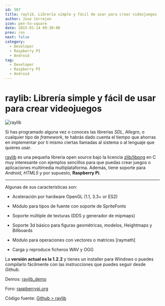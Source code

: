 ```yaml
---
id: 507
title: raylib. Librería simple y fácil de usar para crear videojuegos
author: Jose Cerrejon
icon: pen-to-square
date: 2015-01-14 09:30:00
prev: /es
next: false
category:
  - Developer
  - Raspberry PI
  - Android
tag:
  - Developer
  - Raspberry PI
  - Android
---
```


# raylib: Librería simple y fácil de usar para crear videojuegos

![raylib](/images/2015/01/raylib_logo.png)

Si has programado alguna vez o conoces las librerías *SDL, Allegro*, o cualquier tipo de *framework*, te habrás dado cuenta el tiempo que ahorras en implementar por tí mismo ciertas llamadas al sistema o al lenguaje que quieres usar.

[raylib](http://www.raylib.com/) es una pequeña librería open source bajo la licencia [zlib/libpng](http://www.raylib.com/license.htm) en C muy interesante con ejemplos sencillos para que puedas crear juegos o aplicaciones multimedia multiplataforma. Además, tiene soporte para *Android, HTML5* y por supuesto, **Raspberry Pi**. 

- - -
Algunas de sus características son:

- Aceleración por hardware OpenGL (1.1, 3.3+ or ES2)

- Módulo para tipos de fuente con soporte de SpriteFonts

- Soporte múltiple de texturas (DDS y generador de mipmaps)

- Soporte 3d básico para figuras geométricas, modelos, Heightmaps y Billboards

- Módulo para operaciones con vectores o matrices [raymath]

- Carga y reproduce ficheros WAV y OGG

La **versión actual es la 1.2.2** y tienes un installer para *Windows* o puedes compilarlo fácilmente con las instrucciones que puedes seguir desde *Github*.

Demos: [raylib_demo](http://www.raylib.com/raylib_demo.html)

Foro: [raspberrypi.org](http://www.raspberrypi.org/forums/viewtopic.php?f=78&t=88182&sid=e875b1a6682d7bcc74b7cf723771228b)

Código fuente: [Github > raylib](https://github.com/raysan5/raylib)
